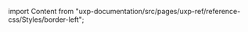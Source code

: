 
import Content from "uxp-documentation/src/pages/uxp-ref/reference-css/Styles/border-left";

<Content query="product=photoshop"/>
